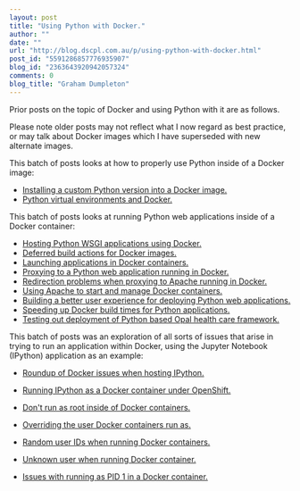 ```yaml
---
layout: post
title: "Using Python with Docker."
author: ""
date: ""
url: "http://blog.dscpl.com.au/p/using-python-with-docker.html"
post_id: "5591286857776935907"
blog_id: "2363643920942057324"
comments: 0
blog_title: "Graham Dumpleton"
---
```


Prior posts on the topic of Docker and using Python with it are as follows.  
  
Please note older posts may not reflect what I now regard as best practice, or may talk about Docker images which I have superseded with new alternate images.  
  


This batch of posts looks at how to properly use Python inside of a Docker image:

  * [Installing a custom Python version into a Docker image.](/posts/2015/06/installing-custom-python-version-into/)
  * [Python virtual environments and Docker.](/posts/2016/01/python-virtual-environments-and-docker/)



This batch of posts looks at running Python web applications inside of a Docker container:

  * [Hosting Python WSGI applications using Docker.](/posts/2014/12/hosting-python-wsgi-applications-using/)
  * [Deferred build actions for Docker images.](/posts/2014/12/deferred-build-actions-for-docker-images/)
  * [Launching applications in Docker containers.](/posts/2014/12/launching-applications-in-docker/)
  * [Proxying to a Python web application running in Docker.](/posts/2015/06/proxying-to-python-web-application/)
  * [Redirection problems when proxying to Apache running in Docker.](/posts/2015/07/redirection-problems-when-proxying-to/)
  * [Using Apache to start and manage Docker containers.](/posts/2015/07/using-apache-to-start-and-manage-docker/)
  * [Building a better user experience for deploying Python web applications.](/posts/2016/02/building-better-user-experience-for/)
  * [Speeding up Docker build times for Python applications.](/posts/2016/03/speeding-up-docker-build-times-for/)
  * [Testing out deployment of Python based Opal health care framework.](/posts/2016/08/testing-out-deployment-of-python-based/)



This batch of posts was an exploration of all sorts of issues that arise in trying to run an application within Docker, using the Jupyter Notebook \(IPython\) application as an example:  


  * [Roundup of Docker issues when hosting IPython.](/posts/2016/01/roundup-of-docker-issues-when-hosting/)


  * [Running IPython as a Docker container under OpenShift.](/posts/2015/12/running-ipython-as-docker-container/)
  * [Don't run as root inside of Docker containers.](/posts/2015/12/don-run-as-root-inside-of-docker/)
  * [Overriding the user Docker containers run as.](/posts/2015/12/overriding-user-docker-containers-run-as/)
  * [Random user IDs when running Docker containers.](/posts/2015/12/random-user-ids-when-running-docker/)
  * [Unknown user when running Docker container.](/posts/2015/12/unknown-user-when-running-docker/)
  * [Issues with running as PID 1 in a Docker container.](/posts/2015/12/issues-with-running-as-pid-1-in-docker/)
